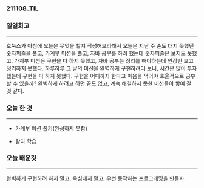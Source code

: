 ### 211108_TIL

### 일일회고

---

호눅스가 아침에 오늘은 무엇을 할지 작성해보라해서
오늘은 지난 주 손도 대지 못했던 숫자퍼즐을 풀고, 가계부 미션을 풀고, 자바 공부를 하려 했는데
숫자퍼즐은 보지도 못했고, 가계부 미션은 구현을 다 하지 못했고, 자바 공부는 정리를 해야하는데 인강만 보고 정리하지 못했다.
하루하루 그 날의 미션을 완벽하게 구현하려다 보니, 시간은 많이 투자 했는데 구현을 다 하지 못했다.
구현을 어디까지 한다고 마음을 먹어야 효율적으로 공부할 수 있을까? 완벽하게 하려고 하면 끝도 없고, 계속 해결하지 못한 미션들이 쌓여 갈 것 같다.

### 오늘 한 것

---

- 가계부 미션 풀기(완성하지 못함)

- 람다 학습

### 오늘 배운것

---

완벽하게 구현하려 하지 말고, 욕심내지 말고, 우선 동작하는 프로그래밍을 만들자.
